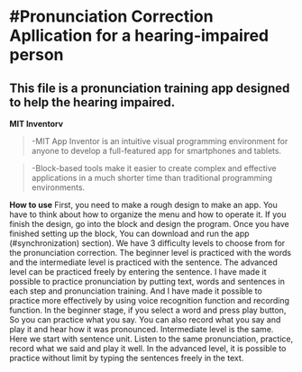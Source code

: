 #Pronunciation Correction Apllication for a hearing-impaired person
======

This file is a pronunciation training app designed to help the hearing impaired.
-----
**MIT Inventorv**
>-MIT App Inventor is an intuitive visual programming environment for anyone to develop a full-featured app for smartphones and tablets.

>-Block-based tools make it easier to create complex and effective applications in a much shorter time than traditional programming environments.

**How to use**
First, you need to make a rough design to make an app.
You have to think about how to organize the menu and how to operate it.
If you finish the design, go into the block and design the program. Once you have finished setting up the block, You can download and run the app
(#synchronization) section).
We have 3 difficulty levels to choose from for the pronunciation correction. The beginner level is practiced with the words and the intermediate level is practiced with the sentence.
The advanced level can be practiced freely by entering the sentence.
I have made it possible to practice pronunciation by putting text, words and sentences in each step and pronunciation training.
And I have made it possible to practice more effectively by using voice recognition function and recording function.
In the beginner stage, if you select a word and press play button, So you can practice what you say. You can also record what you say and play it and hear how it was pronounced.
Intermediate level is the same. Here we start with sentence unit.
Listen to the same pronunciation, practice, record what we said and play it well.
In the advanced level, it is possible to practice without limit by typing the sentences freely in the text.
